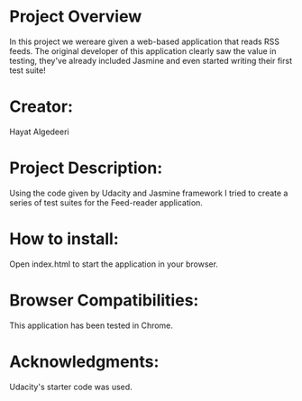 # Project Overview
In this project we wereare given a web-based application that reads RSS feeds.
The original developer of this application clearly saw the value in testing, they've already included Jasmine and even started writing their first test suite!

# Creator:
Hayat Algedeeri

# Project Description:
Using the code given by Udacity and Jasmine framework I tried to create a series of test suites for the Feed-reader application.

# How to install:
Open index.html to start the application in your browser.


# Browser Compatibilities:
This application has been tested in Chrome.

# Acknowledgments:
Udacity's starter code was used.
